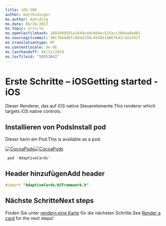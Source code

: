```yaml
---
title: iOS-SDK
author: matthidinger
ms.author: mahiding
ms.date: 06/26/2017
ms.topic: article
ms.openlocfilehash: 2683498501a1649cddc0d4ec525acc20bba8bd65
ms.sourcegitcommit: 99c7b64d6fc66da336c454951406fb42cd2a7427
ms.translationtype: MT
ms.contentlocale: de-DE
ms.lasthandoff: 04/12/2019
ms.locfileid: "59552642"
---
```

# <a name="getting-started---ios"></a><span data-ttu-id="5baf4-102">Erste Schritte – iOS</span><span class="sxs-lookup"><span data-stu-id="5baf4-102">Getting started - iOS</span></span>

<span data-ttu-id="5baf4-103">Dieser Renderer, das auf iOS native Steuerelemente.</span><span class="sxs-lookup"><span data-stu-id="5baf4-103">This renderer which targets iOS native controls.</span></span>

## <a name="install-pod"></a><span data-ttu-id="5baf4-104">Installieren von Pods</span><span class="sxs-lookup"><span data-stu-id="5baf4-104">Install pod</span></span>

<span data-ttu-id="5baf4-105">Dieser kann ein Pod.</span><span class="sxs-lookup"><span data-stu-id="5baf4-105">This is available as a pod.</span></span>

<span data-ttu-id="5baf4-106">[![CocoaPods](https://img.shields.io/cocoapods/v/AdaptiveCards.svg)](https://cocoapods.org/pods/AdaptiveCards)</span><span class="sxs-lookup"><span data-stu-id="5baf4-106">[![CocoaPods](https://img.shields.io/cocoapods/v/AdaptiveCards.svg)](https://cocoapods.org/pods/AdaptiveCards)</span></span>

```console
 pod 'AdaptiveCards'
```

## <a name="add-header"></a><span data-ttu-id="5baf4-107">Header hinzufügen</span><span class="sxs-lookup"><span data-stu-id="5baf4-107">Add header</span></span>

```objective-c
#import "AdaptiveCards/ACFramework.h"
```

## <a name="next-steps"></a><span data-ttu-id="5baf4-108">Nächste Schritte</span><span class="sxs-lookup"><span data-stu-id="5baf4-108">Next steps</span></span>

<span data-ttu-id="5baf4-109">Finden Sie unter [rendern eine Karte](render-a-card.md) für die nächsten Schritte.</span><span class="sxs-lookup"><span data-stu-id="5baf4-109">See [Render a card](render-a-card.md) for the next steps!</span></span>